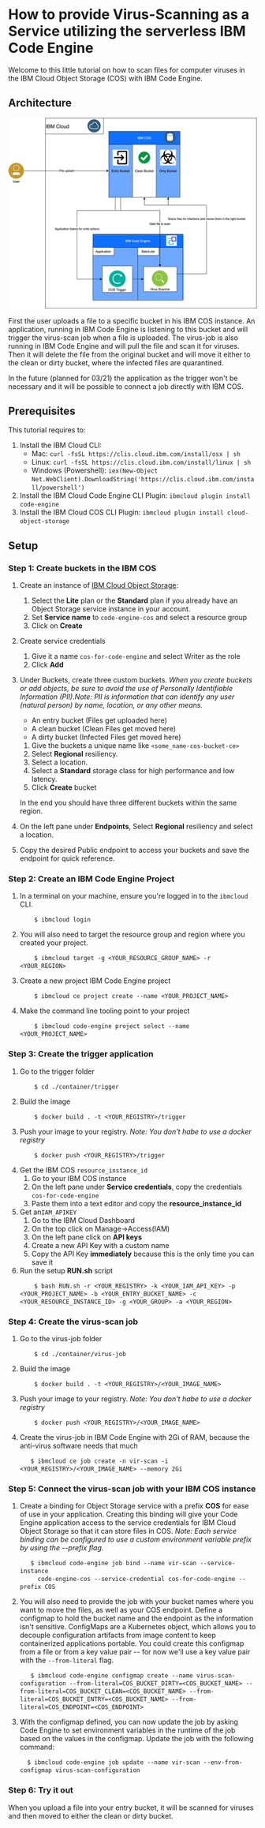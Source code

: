 # How to provide Virus-Scanning as a Service utilizing the serverless IBM Code Engine

Welcome to this little tutorial on how to scan files for computer viruses in the IBM Cloud Object Storage (COS) with IBM Code Engine.

## Architecture

<img src="images/architecture.jpg" alt="drawing"/>

First the user uploads a file to a specific bucket in his IBM COS instance. An application, running in IBM Code Engine is listening to this bucket and will trigger the virus-scan job when a file is uploaded.
The virus-job is also running in IBM Code Engine and will pull the file and scan it for viruses. Then it will delete the file from the original bucket and will move it either to the clean or dirty bucket, where the infected files are quarantined.

In the future (planned for 03/21) the application as the trigger won't be necessary and it will be possible to connect a job directly with IBM COS.

## Prerequisites

This tutorial requires to:

1. Install the IBM Cloud CLI:
   - Mac: `curl -fsSL https://clis.cloud.ibm.com/install/osx | sh`
   - Linux: `curl -fsSL https://clis.cloud.ibm.com/install/linux | sh`
   - Windows (Powershell): `iex(New-Object Net.WebClient).DownloadString('https://clis.cloud.ibm.com/install/powershell')`
2. Install the IBM Cloud Code Engine CLI Plugin: `ibmcloud plugin install code-engine`
3. Install the IBM Cloud COS CLI Plugin: `ibmcloud plugin install cloud-object-storage`

## Setup

### Step 1: Create buckets in the IBM COS

1. Create an instance of [IBM Cloud Object Storage](https://cloud.ibm.com/catalog/services/cloud-object-storage):
   1. Select the **Lite** plan or the **Standard** plan if you already have an Object Storage service instance in your account.
   2. Set **Service name** to `code-engine-cos` and select a resource group
   3. Click on **Create**
2. Create service credentials

   1. Give it a name `cos-for-code-engine` and select Writer as the role
   2. Click **Add**

3. Under Buckets, create three custom buckets. _When you create buckets or add objects, be sure to avoid the use of Personally Identifiable Information (PII).Note: PII is information that can identify any user (natural person) by name, location, or any other means._

   - An entry bucket (Files get uploaded here)
   - A clean bucket (Clean Files get moved here)
   - A dirty bucket (Infected Files get moved here)

   1. Give the buckets a unique name like `<some_name-cos-bucket-ce>`
   2. Select **Regional** resiliency.
   3. Select a location.
   4. Select a **Standard** storage class for high performance and low latency.
   5. Click **Create** bucket

   In the end you should have three different buckets within the same region.

4. On the left pane under **Endpoints**, Select **Regional** resiliency and select a location.
5. Copy the desired Public endpoint to access your buckets and save the endpoint for quick reference.

### Step 2: Create an IBM Code Engine Project

1. In a terminal on your machine, ensure you're logged in to the `ibmcloud` CLI.
   ```console
       $ ibmcloud login
   ```
2. You will also need to target the resource group and region where you created your project.
   ```console
       $ ibmcloud target -g <YOUR_RESOURCE_GROUP_NAME> -r <YOUR_REGION>
   ```
3. Create a new project IBM Code Engine project
   ```console
       $ ibmcloud ce project create --name <YOUR_PROJECT_NAME>
   ```
4. Make the command line tooling point to your project
   ```console
       $ ibmcloud code-engine project select --name <YOUR_PROJECT_NAME>
   ```

### Step 3: Create the trigger application

1. Go to the trigger folder
   ```console
       $ cd ./container/trigger
   ```
2. Build the image
   ```console
       $ docker build . -t <YOUR_REGISTRY>/trigger
   ```
3. Push your image to your registry. _Note: You don't habe to use a docker registry_
   ```console
       $ docker push <YOUR_REGISTRY>/trigger
   ```
4. Get the IBM COS `resource_instance_id`
   1. Go to your IBM COS instance
   2. On the left pane under **Service credentials**, copy the credentials `cos-for-code-engine`
   3. Paste them into a text editor and copy the **resource_instance_id**
5. Get an`IAM_APIKEY`
   1. Go to the IBM Cloud Dashboard
   2. On the top click on Manage->Access(IAM)
   3. On the left pane click on **API keys**
   4. Create a new API Key with a custom name
   5. Copy the API Key **immediately** because this is the only time you can save it
6. Run the setup **RUN.sh** script
   ```console
       $ bash RUN.sh -r <YOUR_REGISTRY> -k <YOUR_IAM_API_KEY> -p <YOUR_PROJECT_NAME> -b <YOUR_ENTRY_BUCKET_NAME> -c <YOUR_RESOURCE_INSTANCE_ID> -g <YOUR_GROUP> -a <YOUR_REGION>
   ```

### Step 4: Create the virus-scan job

1. Go to the virus-job folder
   ```console
       $ cd ./container/virus-job
   ```
2. Build the image
   ```console
       $ docker build . -t <YOUR_REGISTRY>/<YOUR_IMAGE_NAME>
   ```
3. Push your image to your registry. _Note: You don't habe to use a docker registry_
   ```console
       $ docker push <YOUR_REGISTRY>/<YOUR_IMAGE_NAME>
   ```
4. Create the virus-job in IBM Code Engine with 2Gi of RAM, because the anti-virus software needs that much
   ```console
      $ ibmcloud ce job create -n vir-scan -i <YOUR_REGISTRY>/<YOUR_IMAGE_NAME> --memory 2Gi
   ```

### Step 5: Connect the virus-scan job with your IBM COS instance

1. Create a binding for Object Storage service with a prefix **COS** for ease of use in your application. Creating this binding will give your Code Engine application access to the service credentials for IBM Cloud Object Storage so that it can store files in COS. _Note: Each service binding can be configured to use a custom environment variable prefix by using the --prefix flag._
   ```console
      $ ibmcloud code-engine job bind --name vir-scan --service-instance
        code-engine-cos --service-credential cos-for-code-engine --prefix COS
   ```
2. You will also need to provide the job with your bucket names where you want to move the files, as well as your COS endpoint. Define a configmap to hold the bucket name and the endpoint as the information isn't sensitive. ConfigMaps are a Kubernetes object, which allows you to decouple configuration artifacts from image content to keep containerized applications portable. You could create this configmap from a file or from a key value pair -- for now we'll use a key value pair with the `--from-literal` flag.
   ```console
      $ ibmcloud code-engine configmap create --name virus-scan-configuration --from-literal=COS_BUCKET_DIRTY=<COS_BUCKET_NAME> --from-literal=COS_BUCKET_CLEAN=<COS_BUCKET_NAME> --from-literal=COS_BUCKET_ENTRY=<COS_BUCKET_NAME> --from-literal=COS_ENDPOINT=<COS_ENDPOINT>
   ```
3. With the configmap defined, you can now update the job by asking Code Engine to set environment variables in the runtime of the job based on the values in the configmap. Update the job with the following command:
   ```console
     $ ibmcloud code-engine job update --name vir-scan --env-from-configmap virus-scan-configuration
   ```

### Step 6: Try it out

When you upload a file into your entry bucket, it will be scanned for viruses and then moved to either the clean or dirty bucket.
